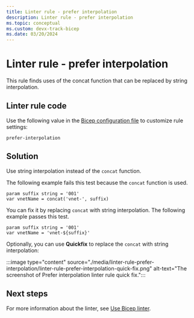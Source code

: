 ```yaml
---
title: Linter rule - prefer interpolation
description: Linter rule - prefer interpolation
ms.topic: conceptual
ms.custom: devx-track-bicep
ms.date: 03/20/2024
---
```


# Linter rule - prefer interpolation

This rule finds uses of the concat function that can be replaced by string interpolation.

## Linter rule code

Use the following value in the [Bicep configuration file](bicep-config-linter.md) to customize rule settings:

`prefer-interpolation`

## Solution

Use string interpolation instead of the `concat` function.

The following example fails this test because the `concat` function is used.

```bicep
param suffix string = '001'
var vnetName = concat('vnet-', suffix)
```

You can fix it by replacing `concat` with string interpolation. The following example passes this test.

```bicep
param suffix string = '001'
var vnetName = 'vnet-${suffix}'
```

Optionally, you can use **Quickfix** to replace the `concat` with string interpolation:

:::image type="content" source="./media/linter-rule-prefer-interpolation/linter-rule-prefer-interpolation-quick-fix.png" alt-text="The screenshot of Prefer interpolation linter rule quick fix.":::

## Next steps

For more information about the linter, see [Use Bicep linter](./linter.md).
